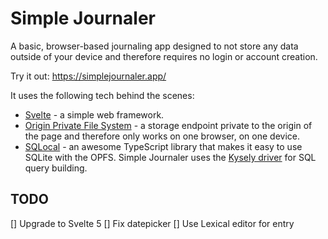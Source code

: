 # Simple Journaler

A basic, browser-based journaling app designed to not store any data outside of your device and therefore requires no login or account creation.

Try it out: https://simplejournaler.app/

It uses the following tech behind the scenes:
- [Svelte](https://svelte.dev/) - a simple web framework.
- [Origin Private File System](https://web.dev/articles/origin-private-file-system) - a storage endpoint private to the origin of the page and therefore only works on one browser, on one device.
- [SQLocal](https://github.com/DallasHoff/sqlocal) - an awesome TypeScript library that makes it easy to use SQLite with the OPFS. Simple Journaler uses the [Kysely driver](https://kysely.dev/) for SQL query building.

## TODO
[] Upgrade to Svelte 5
[] Fix datepicker
[] Use Lexical editor for entry